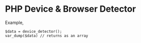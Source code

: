 # PHP Device & Browser Detector

Example,

	$data = device_detector();
	var_dump($data) // returns as an array
